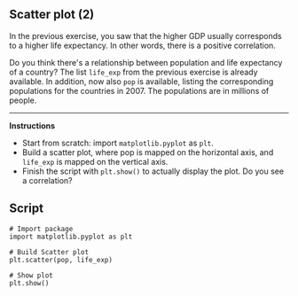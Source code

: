 ## Scatter plot (2)

In the previous exercise, you saw that the higher GDP usually corresponds to a higher life expectancy. In other words, there is a positive correlation.

Do you think there's a relationship between population and life expectancy of a country? The list `life_exp` from the previous exercise is already available. In addition, now also `pop` is available, listing the corresponding populations for the countries in 2007. The populations are in millions of people.

<hr>

**Instructions**
* Start from scratch: import `matplotlib.pyplot` as `plt`.
* Build a scatter plot, where pop is mapped on the horizontal axis, and `life_exp` is mapped on the vertical axis.
* Finish the script with `plt.show()` to actually display the plot. Do you see a correlation?

## Script
```
# Import package
import matplotlib.pyplot as plt

# Build Scatter plot
plt.scatter(pop, life_exp)

# Show plot
plt.show()
```